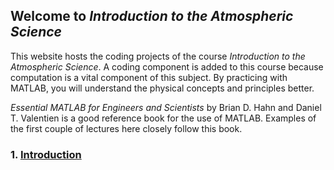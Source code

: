 ## Welcome to _Introduction to the Atmospheric Science_

This website hosts the coding projects of the course _Introduction to the Atmospheric Science_. A coding component is added to this course because computation is a vital component of this subject. By practicing with MATLAB, you will understand the physical concepts and principles better.

_Essential MATLAB for Engineers and Scientists_ by Brian D. Hahn and Daniel T. Valentien is a good reference book for the use of MATLAB. Examples of the first couple of lectures here closely follow this book.


### 1.  [Introduction](Lab1.md)
